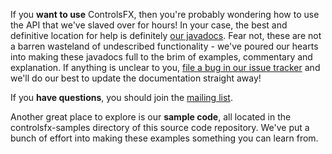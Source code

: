 If you **want to use** ControlsFX, then you're probably wondering how to use the API that we've slaved over for hours!
In your case, the best and definitive location for help is definitely [our javadocs](https://controlsfx.github.io/javadoc/).
Fear not, these are not a barren wasteland of undescribed functionality - we've poured our hearts into making these javadocs full to the brim of examples, commentary and explanation. If anything is unclear to you, [file a bug in our issue tracker](https://github.com/controlsfx/controlsfx/issues) and we'll do our best to update the documentation straight away!

If you **have questions**, you should join the [mailing list](https://groups.google.com/group/controlsfx-dev).

Another great place to explore is our **sample code**, all located in the controlsfx-samples directory of this source code repository.
We've put a bunch of effort into making these examples something you can learn from.